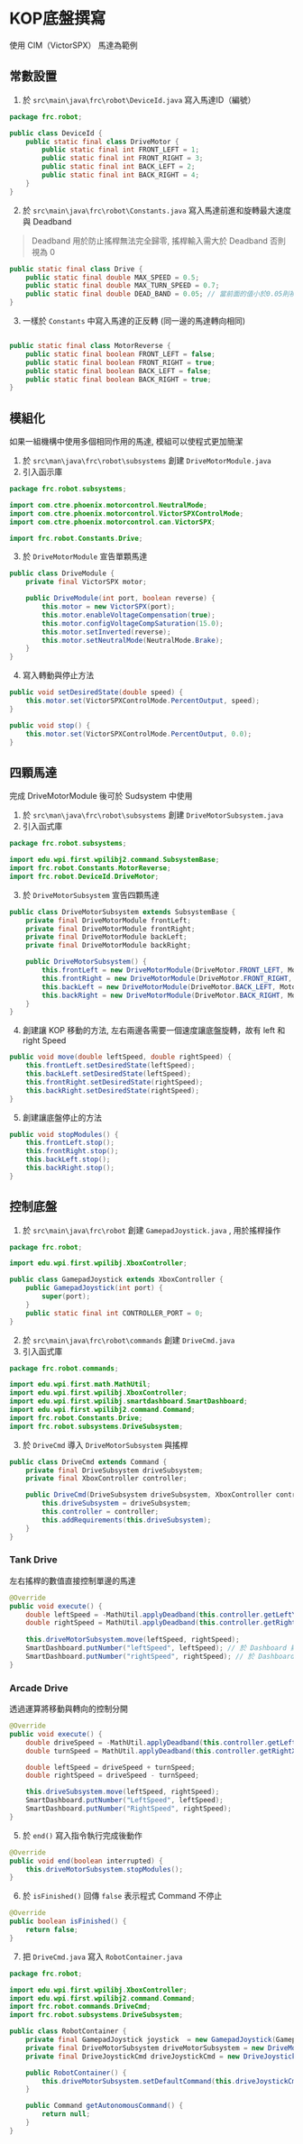 <!-- title: FRC8725 軟體培訓教學 - KOP底盤 -->
<!-- description: 控制 KOP 底盤 -->
<!-- category: Programming -->
<!-- tags: FRC8725 -->
<!-- published time: 2024/08/12 -->

# KOP底盤撰寫
使用 CIM（VictorSPX） 馬達為範例

## 常數設置
1. 於 `src\main\java\frc\robot\DeviceId.java` 寫入馬達ID（編號）
```java
package frc.robot;

public class DeviceId {
    public static final class DriveMotor {
        public static final int FRONT_LEFT = 1;
        public static final int FRONT_RIGHT = 3;
        public static final int BACK_LEFT = 2;
        public static final int BACK_RIGHT = 4;
    }
}

```

2. 於 `src\main\java\frc\robot\Constants.java` 寫入馬達前進和旋轉最大速度與 Deadband


> Deadband 用於防止搖桿無法完全歸零, 搖桿輸入需大於 Deadband 否則視為 0

```java
public static final class Drive {
    public static final double MAX_SPEED = 0.5;
    public static final double MAX_TURN_SPEED = 0.7;
    public static final double DEAD_BAND = 0.05; // 當前面的值小於0.05則視為0
}

```

3. 一樣於 `Constants` 中寫入馬達的正反轉 (同一邊的馬達轉向相同)
```java

public static final class MotorReverse {
    public static final boolean FRONT_LEFT = false;
    public static final boolean FRONT_RIGHT = true;
    public static final boolean BACK_LEFT = false;
    public static final boolean BACK_RIGHT = true;
}
```

## 模組化
如果一組機構中使用多個相同作用的馬達, 模組可以使程式更加簡潔

1. 於 `src\man\java\frc\robot\subsystems` 創建 `DriveMotorModule.java`
2. 引入函示庫
```java
package frc.robot.subsystems;

import com.ctre.phoenix.motorcontrol.NeutralMode;
import com.ctre.phoenix.motorcontrol.VictorSPXControlMode;
import com.ctre.phoenix.motorcontrol.can.VictorSPX;

import frc.robot.Constants.Drive;
```

3. 於 `DriveMotorModule` 宣告單顆馬達
```java
public class DriveModule {
    private final VictorSPX motor;

    public DriveModule(int port, boolean reverse) {
        this.motor = new VictorSPX(port);
        this.motor.enableVoltageCompensation(true);
        this.motor.configVoltageCompSaturation(15.0);
        this.motor.setInverted(reverse);
        this.motor.setNeutralMode(NeutralMode.Brake);
    }
}
```

4. 寫入轉動與停止方法
```java
public void setDesiredState(double speed) {
    this.motor.set(VictorSPXControlMode.PercentOutput, speed);
}

public void stop() {
    this.motor.set(VictorSPXControlMode.PercentOutput, 0.0);
}
```

## 四顆馬達
完成 DriveMotorModule 後可於 Sudsystem 中使用

1. 於 `src\man\java\frc\robot\subsystems` 創建 `DriveMotorSubsystem.java`
2. 引入函式庫
```java
package frc.robot.subsystems;

import edu.wpi.first.wpilibj2.command.SubsystemBase;
import frc.robot.Constants.MotorReverse;
import frc.robot.DeviceId.DriveMotor;
```

3. 於 `DriveMotorSubsystem` 宣告四顆馬達
```java
public class DriveMotorSubsystem extends SubsystemBase {
    private final DriveMotorModule frontLeft;
    private final DriveMotorModule frontRight;
    private final DriveMotorModule backLeft;
    private final DriveMotorModule backRight;

    public DriveMotorSubsystem() {
        this.frontLeft = new DriveMotorModule(DriveMotor.FRONT_LEFT, MotorReverse.FRONT_LEFT);
        this.frontRight = new DriveMotorModule(DriveMotor.FRONT_RIGHT, MotorReverse.FRONT_RIGHT);
        this.backLeft = new DriveMotorModule(DriveMotor.BACK_LEFT, MotorReverse.BACK_LEFT);
        this.backRight = new DriveMotorModule(DriveMotor.BACK_RIGHT, MotorReverse.BACK_RIGHT);
    }
}
```

4. 創建讓 KOP 移動的方法, 左右兩邊各需要一個速度讓底盤旋轉，故有 left 和 right Speed
```java
public void move(double leftSpeed, double rightSpeed) {
    this.frontLeft.setDesiredState(leftSpeed);
    this.backLeft.setDesiredState(leftSpeed);
    this.frontRight.setDesiredState(rightSpeed);
    this.backRight.setDesiredState(rightSpeed);
}
```

5. 創建讓底盤停止的方法
```java
public void stopModules() {
    this.frontLeft.stop();
    this.frontRight.stop();
    this.backLeft.stop();
    this.backRight.stop();
}
```

## 控制底盤
1. 於 `src\main\java\frc\robot` 創建 `GamepadJoystick.java` , 用於搖桿操作
```java
package frc.robot;

import edu.wpi.first.wpilibj.XboxController;

public class GamepadJoystick extends XboxController {
    public GamepadJoystick(int port) {
        super(port);
    }
    public static final int CONTROLLER_PORT = 0;
}
```
2. 於 `src\main\java\frc\robot\commands` 創建 `DriveCmd.java`
3. 引入函式庫
```java
package frc.robot.commands;

import edu.wpi.first.math.MathUtil;
import edu.wpi.first.wpilibj.XboxController;
import edu.wpi.first.wpilibj.smartdashboard.SmartDashboard;
import edu.wpi.first.wpilibj2.command.Command;
import frc.robot.Constants.Drive;
import frc.robot.subsystems.DriveSubsystem;
```

3. 於 `DriveCmd` 導入 `DriveMotorSubsystem` 與搖桿
```java
public class DriveCmd extends Command {
	private final DriveSubsystem driveSubsystem;
	private final XboxController controller;

	public DriveCmd(DriveSubsystem driveSubsystem, XboxController controller) {
		this.driveSubsystem = driveSubsystem;
		this.controller = controller;
		this.addRequirements(this.driveSubsystem);
	}
}
```
### Tank Drive
左右搖桿的數值直接控制單邊的馬達

```java
@Override
public void execute() {
    double leftSpeed = -MathUtil.applyDeadband(this.controller.getLeftY(), Drive.DEAD_BAND) * Drive.MAX_SPEED;
    double rightSpeed = MathUtil.applyDeadband(this.controller.getRightY(), Drive.DEAD_BAND) * Drive.MAX_TURN_SPEED;
		
    this.driveMotorSubsystem.move(leftSpeed, rightSpeed);
    SmartDashboard.putNumber("leftSpeed", leftSpeed); // 於 Dashboard 顯示左速度值
    SmartDashboard.putNumber("rightSpeed", rightSpeed); // 於 Dashboard 顯示右速度值
}
```

### Arcade Drive
透過運算將移動與轉向的控制分開

```java
@Override
public void execute() {
	double driveSpeed = -MathUtil.applyDeadband(this.controller.getLeftY(), Drive.DEAD_BAND) * Drive.MAX_SPEED;
	double turnSpeed = MathUtil.applyDeadband(this.controller.getRightX(), Drive.DEAD_BAND) * Drive.MAX_TURN_SPEED;

	double leftSpeed = driveSpeed + turnSpeed;
	double rightSpeed = driveSpeed - turnSpeed;

	this.driveSubsystem.move(leftSpeed, rightSpeed);
	SmartDashboard.putNumber("LeftSpeed", leftSpeed);
	SmartDashboard.putNumber("RightSpeed", rightSpeed);
}
```

5. 於 `end()` 寫入指令執行完成後動作
```java
@Override
public void end(boolean interrupted) {
    this.driveMotorSubsystem.stopModules();
}
```

6. 於 `isFinished()` 回傳 `false` 表示程式 Command 不停止
```java
@Override
public boolean isFinished() {
    return false;
}
```

7. 把 `DriveCmd.java` 寫入 `RobotContainer.java`
```java
package frc.robot;

import edu.wpi.first.wpilibj.XboxController;
import edu.wpi.first.wpilibj2.command.Command;
import frc.robot.commands.DriveCmd;
import frc.robot.subsystems.DriveSubsystem;

public class RobotContainer {
    private final GamepadJoystick joystick  = new GamepadJoystick(GamepadJoystick.CONTROLLER_PORT);
    private final DriveMotorSubsystem driveMotorSubsystem = new DriveMotorSubsystem();
    private final DriveJoystickCmd driveJoystickCmd = new DriveJoystickCmd(driveMotorSubsystem, joystick);

    public RobotContainer() {
	    this.driveMotorSubsystem.setDefaultCommand(this.driveJoystickCmd);
    }

    public Command getAutonomousCommand() {
	    return null;
    }
}
```
